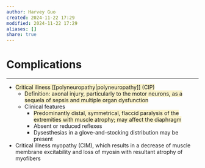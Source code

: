 ```yaml
---
author: Harvey Guo
created: 2024-11-22 17:29
modified: 2024-11-22 17:29
aliases: []
share: true
---
```

# Complications
---
- <span style="background:rgba(240, 200, 0, 0.2)">Critical illness [[polyneuropathy|polyneuropathy]] (CIP)</span>
	- <span style="background:rgba(240, 200, 0, 0.2)">Definition: axonal injury, particularly to the motor neurons, as a sequela of sepsis and multiple organ dysfunction</span>
	- Clinical features
		- <span style="background:rgba(240, 200, 0, 0.2)">Predominantly distal, symmetrical, flaccid paralysis of the extremities with muscle atrophy; may affect the diaphragm</span>
		- Absent or reduced reflexes
		- Dysesthesias in a glove-and-stocking distribution may be present
- Critical illness myopathy (CIM), which results in a decrease of muscle membrane excitability and loss of myosin with resultant atrophy of myofibers
